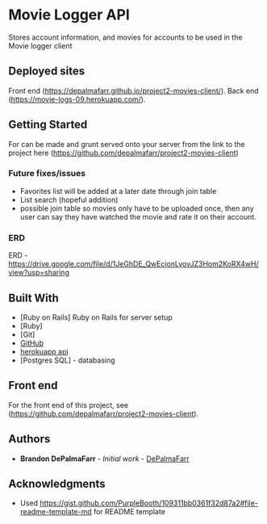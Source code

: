 # Movie Logger API

Stores account information, and movies for accounts to be used in the Movie logger client


## Deployed sites

Front end (https://depalmafarr.github.io/project2-movies-client/).
Back end (https://movie-logs-09.herokuapp.com/).

## Getting Started

For can be made and grunt served onto your server from the link to the project here (https://github.com/depalmafarr/project2-movies-client)

### Future fixes/issues

- Favorites list will be added at a later date through join table
- List search (hopeful addition)
- possible join table so movies only have to be uploaded once, then any user can say they have watched the movie and rate it on their account.

### ERD

ERD - https://drive.google.com/file/d/1JeGhDE_QwEcjonLyovJZ3Hom2KoRX4wH/view?usp=sharing

## Built With

* [Ruby on Rails] Ruby on Rails for server setup
* [Ruby]
* [Git]
* [GitHub](https://github.com/)
* [herokuapp api](https://www.heroku.com/)
* [Postgres SQL] - databasing

## Front end

For the front end of this project, see (https://github.com/depalmafarr/project2-movies-client).

## Authors

* **Brandon DePalmaFarr** - *Initial work* - [DePalmaFarr](https://github.com/DePalmaFarr)

## Acknowledgments

* Used https://gist.github.com/PurpleBooth/109311bb0361f32d87a2#file-readme-template-md for README template
